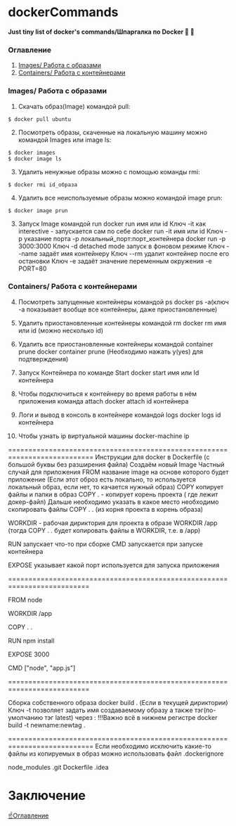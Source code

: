 # dockerCommands
**Just tiny list of docker's commands/Шпаргалка по Docker :whale: :new_moon_with_face:**

### Оглавление
1. [Images/ Работа с образами](#images-работа-с-образами)
2. [Containers/ Работа с контейнерами](#containers-работа-с-контейнерами)

### Images/ Работа с образами
1) Скачать образ(Image) командой pull:
```
$ docker pull ubuntu
```

2) Посмотреть образы, скаченные на локальную машину можно командой Images или image ls:
```
$ docker images
$ docker image ls
```

3) Удалить ненужные образы можно с помощью команды rmi:
```
$ docker rmi id_образа
```

4) Удалить все неиспользуемые образы можно командой image prun:
```
$ docker image prun
```

3. Запуск Image командой run
docker run имя или id
Ключ -it как interective - запускается сам по себе
docker run -it имя или id
Ключ -p указание порта -p локальный_порт:порт_контейнера
docker run -p 3000:3000
Ключ -d detached mode запуск в фоновом режиме
Ключ --name задаёт имя контейнеру
Ключ --rm удалит контейнер после его остановки
Ключ -e задаёт значение переменным окружения
-e PORT=80
 
 ### Containers/ Работа с контейнерами
 
4. Посмотреть запущенные контейнеры командой ps
docker ps -a(ключ -a показывает вообще все контейнеры, даже приостановленные)

5. Удалить приостановленные контейнеры командой rm
docker rm имя или id (можно несколько id)

6. Удалить все приостановленные контейнеры командой container prune
docker container prune (Необходимо нажать y(yes) для подтверждения)

7. Запуск Контейнера по команде Start
docker start имя или Id контейнера

8. Чтобы подключиться к контейнеру во время работы в нём приложения команда attach
docker attach id контейнера

9. Логи и вывод в консоль в контейнере командой logs
docker logs id контейнера



11. Чтобы узнать ip виртуальной машины 
docker-machine ip

===========================================================================
Инструкции для docker в Dockerfile (с большой буквы без разширения файла)
Создаём новый Image
Частный случай для приложения
FROM название image на основе которого будет приложение
(Если этот оброз есть локально, то используется локальный образ, если нет, то качается нужный образ)
COPY копирует файлы и папки в образ
COPY . - копирует корень проекта ( где лежит докер-файл)
Дальше необходимо указать в какое место необходимо скопировать файлы
COPY . . (из корня проекта в корень образа)

WORKDIR - рабочая дириктория для проекта в образе
WORKDIR /app (тогда COPY . . будет копировать файлы в WORKDIR, т.е. в /app)

RUN запускает что-то при сборке
CMD запускается при запуске контейнера

EXPOSE указывает какой порт используется для запуска приложения

==========================================================================

FROM node

WORKDIR /app

COPY . .

RUN npm install

EXPOSE 3000

CMD ["node", "app.js"]

==========================================================================

Сборка собственного образа
docker build . (Если в текущей дириктории)
Ключ -t позволяет задать имя создаваемому образу а также тэг(по-умолчанию тэг latest) через : !!!Важно всё в нижнем регистре
docker build -t newname:newtag .

===========================================================================
Если необходимо исключить какие-то файлы из копируемых в образ
можно использовать файл .dockerignore

node_modules
.git
Dockerfile
.idea

# Заключение

[:point_up:Оглавление](#оглавление)
